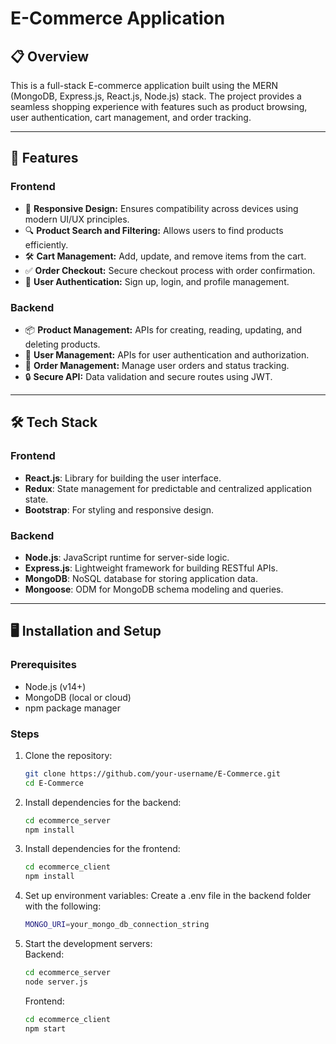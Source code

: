 # E-Commerce Application

## 📋 Overview
This is a full-stack E-commerce application built using the MERN (MongoDB, Express.js, React.js, Node.js) stack. The project provides a seamless shopping experience with features such as product browsing, user authentication, cart management, and order tracking.

---

## 🚀 Features

### Frontend
- 🛒 **Responsive Design:** Ensures compatibility across devices using modern UI/UX principles.
- 🔍 **Product Search and Filtering:** Allows users to find products efficiently.
- 🛠️ **Cart Management:** Add, update, and remove items from the cart.
- ✅ **Order Checkout:** Secure checkout process with order confirmation.
- 🔐 **User Authentication:** Sign up, login, and profile management.

### Backend
- 📦 **Product Management:** APIs for creating, reading, updating, and deleting products.
- 👤 **User Management:** APIs for user authentication and authorization.
- 🛒 **Order Management:** Manage user orders and status tracking.
- 🔒 **Secure API:** Data validation and secure routes using JWT.

---

## 🛠️ Tech Stack

### Frontend
- **React.js**: Library for building the user interface.
- **Redux**: State management for predictable and centralized application state.
- **Bootstrap**: For styling and responsive design.

### Backend
- **Node.js**: JavaScript runtime for server-side logic.
- **Express.js**: Lightweight framework for building RESTful APIs.
- **MongoDB**: NoSQL database for storing application data.
- **Mongoose**: ODM for MongoDB schema modeling and queries.

---

## 🖥️ Installation and Setup

### Prerequisites
- Node.js (v14+)
- MongoDB (local or cloud)
- npm package manager

### Steps
1. Clone the repository:
    ```bash
    git clone https://github.com/your-username/E-Commerce.git
    cd E-Commerce
2. Install dependencies for the backend:
    ```bash
    cd ecommerce_server
    npm install
3. Install dependencies for the frontend:
    ```bash
    cd ecommerce_client
    npm install
4. Set up environment variables:
    Create a .env file in the backend folder with the following:
    ```bash
    MONGO_URI=your_mongo_db_connection_string
5. Start the development servers:   
      Backend:
    ```bash
    cd ecommerce_server
    node server.js
    ```
      Frontend:
    ```bash
    cd ecommerce_client
    npm start

    

